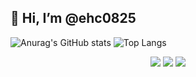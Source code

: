 
## 👋 Hi, I’m @ehc0825

![Anurag's GitHub stats](https://github-readme-stats.vercel.app/api?username=ehc0825&show_icons=true&theme=tokyonight)
![Top Langs](https://github-readme-stats.vercel.app/api/top-langs/?username=ehc0825&layout=compact&theme=tokyonight)
<div align="center">

  
<img src="https://img.shields.io/badge/IntelliJ IDEA-blue?style=flat&logo=IntelliJ IDEA&logoColor=#000000"/>
  <img src="https://img.shields.io/badge/Phtyon-green?style=flat&logo=Python&logoColor= #3776AB"/>
<img src="https://img.shields.io/badge/Jira-blue?style=flat&logo=Jira&logoColor=#0052CC"/>

  
  

</div>

<!---
ehc0825/ehc0825 is a ✨ special ✨ repository because its `README.md` (this file) appears on your GitHub profile.
You can click the Preview link to take a look at your changes.
--->

